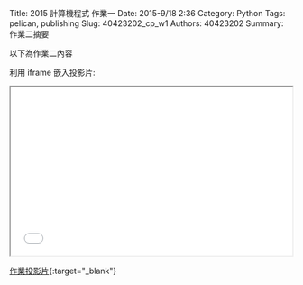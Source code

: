 Title: 2015 計算機程式 作業一
Date: 2015-9/18 2:36
Category: Python
Tags: pelican, publishing
Slug: 40423202_cp_w1
Authors: 40423202
Summary: 作業二摘要

以下為作業二內容

利用 iframe 嵌入投影片:

<iframe src="40423202_cp_w2_p.html" width="500" height="300"></iframe>

[作業投影片](40423202_cp_w2_p.html){:target="_blank"}